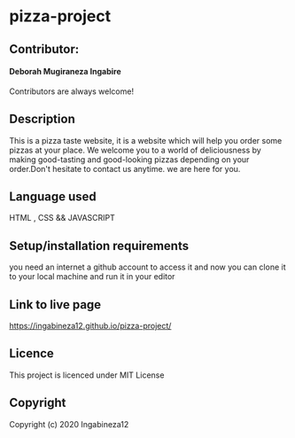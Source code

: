 # pizza-project
## Contributor:
#### Deborah Mugiraneza Ingabire
Contributors are always welcome!

## Description
This is a pizza taste website, it is a website which will help you order some pizzas at your place. 
We welcome you to a world of deliciousness by making good-tasting and good-looking pizzas depending on your order.Don't hesitate to contact us anytime. we are here for you.
## Language used
HTML , CSS && JAVASCRIPT

## Setup/installation requirements
you need an internet a github account to access it and now you can clone it to your local machine and run it in your editor

## Link to live page
 https://ingabineza12.github.io/pizza-project/

## Licence
This project is licenced under MIT License

## Copyright
Copyright (c) 2020 Ingabineza12

